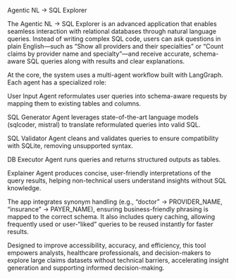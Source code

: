 Agentic NL → SQL Explorer

The Agentic NL → SQL Explorer is an advanced application that enables seamless interaction with relational databases through natural language queries. Instead of writing complex SQL code, users can ask questions in plain English—such as “Show all providers and their specialties” or “Count claims by provider name and specialty”—and receive accurate, schema-aware SQL queries along with results and clear explanations.

At the core, the system uses a multi-agent workflow built with LangGraph. Each agent has a specialized role:

User Input Agent reformulates user queries into schema-aware requests by mapping them to existing tables and columns.

SQL Generator Agent leverages state-of-the-art language models (sqlcoder, mistral) to translate reformulated queries into valid SQL.

SQL Validator Agent cleans and validates queries to ensure compatibility with SQLite, removing unsupported syntax.

DB Executor Agent runs queries and returns structured outputs as tables.

Explainer Agent produces concise, user-friendly interpretations of the query results, helping non-technical users understand insights without SQL knowledge.

The app integrates synonym handling (e.g., “doctor” → PROVIDER_NAME, “insurance” → PAYER_NAME), ensuring business-friendly phrasing is mapped to the correct schema. It also includes query caching, allowing frequently used or user-“liked” queries to be reused instantly for faster results.

Designed to improve accessibility, accuracy, and efficiency, this tool empowers analysts, healthcare professionals, and decision-makers to explore large claims datasets without technical barriers, accelerating insight generation and supporting informed decision-making.
